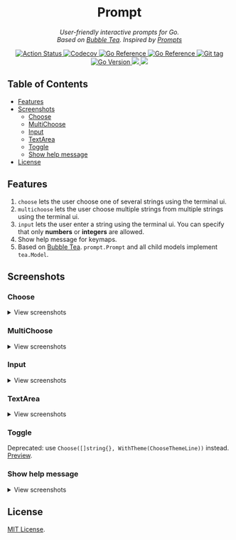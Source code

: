 <div align="center">
  <h1>Prompt</h1>
  <p>
    <i>User-friendly interactive prompts for Go.</i>
    <br />
    <i>
      Based on <a href="https://github.com/charmbracelet/bubbletea" alt="Bubble Tea">Bubble Tea</a>.
      Inspired by <a href="https://github.com/terkelg/prompts" alt="prompts">Prompts</a>
    </i>
  </p>

  <p>
    <a href="https://github.com/cqroot/prompt/actions">
      <img src="https://github.com/cqroot/prompt/workflows/test/badge.svg" alt="Action Status" />
    </a>
    <a href="https://codecov.io/gh/cqroot/prompt">
      <img src="https://codecov.io/gh/cqroot/prompt/branch/main/graph/badge.svg" alt="Codecov" />
    </a>
    <a href="https://goreportcard.com/report/github.com/cqroot/prompt">
      <img src="https://goreportcard.com/badge/github.com/cqroot/prompt" alt="Go Reference" />
    </a>
    <a href="https://pkg.go.dev/github.com/cqroot/prompt">
      <img src="https://pkg.go.dev/badge/github.com/cqroot/prompt.svg" alt="Go Reference" />
    </a>
    <a href="https://github.com/cqroot/prompt/tags">
      <img src="https://img.shields.io/github/v/tag/cqroot/prompt" alt="Git tag" />
    </a>
    <a href="https://github.com/cqroot/prompt/blob/main/go.mod">
      <img src="https://img.shields.io/github/go-mod/go-version/cqroot/prompt" alt="Go Version" />
    </a>
    <a href="https://github.com/cqroot/prompt/blob/main/LICENSE">
      <img src="https://img.shields.io/github/license/cqroot/prompt" />
    </a>
    <a href="https://github.com/cqroot/prompt/issues">
      <img src="https://img.shields.io/github/issues/cqroot/prompt" />
    </a>
  </p>
</div>

## Table of Contents

- [Features](#features)
- [Screenshots](#screenshots)
  - [Choose](#choose)
  - [MultiChoose](#multichoose)
  - [Input](#input)
  - [TextArea](#textarea)
  - [Toggle](#toggle)
  - [Show help message](#show-help-message)
- [License](#license)

## Features

1. `choose` lets the user choose one of several strings using the terminal ui.
2. `multichoose` lets the user choose multiple strings from multiple strings using the terminal ui.
3. `input` lets the user enter a string using the terminal ui.
   You can specify that only **numbers** or **integers** are allowed.
4. Show help message for keymaps.
5. Based on [Bubble Tea]("https://github.com/charmbracelet/bubbletea").
   `prompt.Prompt` and all child models implement `tea.Model`.

## Screenshots

### Choose

<details><summary>View screenshots</summary>

**Theme Default**

[example](https://github.com/cqroot/prompt/blob/main/examples/choose/main.go)

![choose](https://user-images.githubusercontent.com/46901748/218780062-a50a1043-f9ef-449a-8094-b412be831bfd.gif)

**Theme Arrow**

[example](https://github.com/cqroot/prompt/blob/main/examples/choose-theme-arrow/main.go)

![choose-theme-arrow](https://user-images.githubusercontent.com/46901748/218780071-08b71a0b-963a-4078-9ac8-14ce89b02bd1.gif)

**Theme Line**

[example](https://github.com/cqroot/prompt/blob/main/examples/choose-theme-line/main.go)

![choose-theme-line](https://user-images.githubusercontent.com/46901748/218780074-c7988e70-a51d-4101-ae38-a2388989a269.gif)

</details>

### MultiChoose

<details><summary>View screenshots</summary>

**Theme Default**

[example](https://github.com/cqroot/prompt/blob/main/examples/multichoose/main.go)

![multichoose](https://user-images.githubusercontent.com/46901748/218780644-f32430fa-9d1e-4d8a-b197-8c9d89de9317.gif)

**Theme Dot**

[example](https://github.com/cqroot/prompt/blob/main/examples/multichoose-theme-dot/main.go)

![multichoose-theme-dot](https://user-images.githubusercontent.com/46901748/218780650-f3f216a9-7670-474b-8f5a-7b705a7ae1ab.gif)

</details>

### Input

<details><summary>View screenshots</summary>

[example](https://github.com/cqroot/prompt/blob/main/examples/input/main.go)

![input](https://user-images.githubusercontent.com/46901748/218799158-68b7622d-1798-4011-8681-9865da21b5f5.gif)

**Password input**

[example](https://github.com/cqroot/prompt/blob/main/examples/input-echo-password/main.go)

![input-echo-password](https://user-images.githubusercontent.com/46901748/218799172-ce501335-9821-4bf2-949a-0c08057d810f.gif)

**Password input like linux (do not display any characters)**

[example](https://github.com/cqroot/prompt/blob/main/examples/input-echo-none/main.go)

![input-echo-none](https://user-images.githubusercontent.com/46901748/218799167-59b52b0d-228e-4cb3-8bf2-7cf844874100.gif)

**Only integers can be entered**

[example](https://github.com/cqroot/prompt/blob/main/examples/input-integer-only/main.go)

**Only numbers can be entered**

[example](https://github.com/cqroot/prompt/blob/main/examples/input-number-only/main.go)

**Input with validation**

[example](https://github.com/cqroot/prompt/blob/main/examples/input-with-validation/main.go)

![input-with-validation](https://user-images.githubusercontent.com/46901748/218799174-9355fcb1-bcef-4fe6-8421-e9472e913010.gif)

</details>

### TextArea

<details><summary>View screenshots</summary>

[example](https://github.com/cqroot/prompt/blob/main/examples/textarea/main.go)

![screenshot-textarea](https://user-images.githubusercontent.com/46901748/218306061-d5f0ba9f-e6d5-43c8-ae04-88ae1cf8e758.gif)

</details>

### Toggle

Deprecated: use `Choose([]string{}, WithTheme(ChooseThemeLine))` instead.
[Preview](#theme-line).

### Show help message

<details><summary>View screenshots</summary>

All components support displaying help message for shortcut keys at the bottom.

![choose-with-help](https://user-images.githubusercontent.com/46901748/218780082-7808b54e-c258-427c-a91b-84b14ae7c246.gif)

Examples:

1. [Choose with help](https://github.com/cqroot/prompt/blob/main/examples/choose-with-help/main.go)
2. [MultiChoose with help](https://github.com/cqroot/prompt/blob/main/examples/multichoose-with-help/main.go)
3. [Input with help](https://github.com/cqroot/prompt/blob/main/examples/input-with-help/main.go)
4. [TextArea with help](https://github.com/cqroot/prompt/blob/main/examples/textarea-with-help/main.go)
5. [Toggle with help](https://github.com/cqroot/prompt/blob/main/examples/toggle-with-help/main.go)

![screenshot-help](https://user-images.githubusercontent.com/46901748/216308618-0b865448-23cd-4029-9a26-d6802b375fa4.png)

</details>

## License

[MIT License](https://github.com/cqroot/prompt/blob/main/LICENSE).
